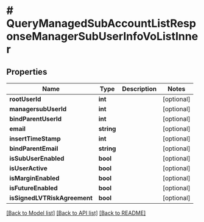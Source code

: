 # # QueryManagedSubAccountListResponseManagerSubUserInfoVoListInner

## Properties

Name | Type | Description | Notes
------------ | ------------- | ------------- | -------------
**rootUserId** | **int** |  | [optional]
**managersubUserId** | **int** |  | [optional]
**bindParentUserId** | **int** |  | [optional]
**email** | **string** |  | [optional]
**insertTimeStamp** | **int** |  | [optional]
**bindParentEmail** | **string** |  | [optional]
**isSubUserEnabled** | **bool** |  | [optional]
**isUserActive** | **bool** |  | [optional]
**isMarginEnabled** | **bool** |  | [optional]
**isFutureEnabled** | **bool** |  | [optional]
**isSignedLVTRiskAgreement** | **bool** |  | [optional]

[[Back to Model list]](../../README.md#models) [[Back to API list]](../../README.md#endpoints) [[Back to README]](../../README.md)
